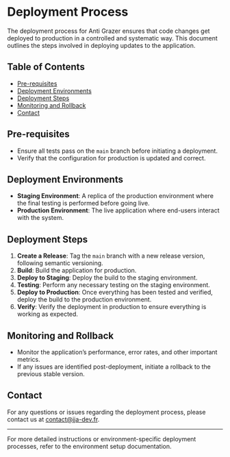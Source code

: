 # Deployment Process

The deployment process for Anti Grazer ensures that code changes get deployed to production in a controlled and systematic way. This document outlines the steps involved in deploying updates to the application.

## Table of Contents

- [Pre-requisites](#pre-requisites)
- [Deployment Environments](#deployment-environments)
- [Deployment Steps](#deployment-steps)
- [Monitoring and Rollback](#monitoring-and-rollback)
- [Contact](#contact)

## Pre-requisites

- Ensure all tests pass on the `main` branch before initiating a deployment.
- Verify that the configuration for production is updated and correct.

## Deployment Environments

- **Staging Environment**: A replica of the production environment where the final testing is performed before going live.
- **Production Environment**: The live application where end-users interact with the system.

## Deployment Steps

1. **Create a Release**: Tag the `main` branch with a new release version, following semantic versioning.
2. **Build**: Build the application for production.
3. **Deploy to Staging**: Deploy the build to the staging environment.
4. **Testing**: Perform any necessary testing on the staging environment.
5. **Deploy to Production**: Once everything has been tested and verified, deploy the build to the production environment.
6. **Verify**: Verify the deployment in production to ensure everything is working as expected.

## Monitoring and Rollback

- Monitor the application’s performance, error rates, and other important metrics.
- If any issues are identified post-deployment, initiate a rollback to the previous stable version.

## Contact

For any questions or issues regarding the deployment process, please contact us at [contact@jja-dev.fr](mailto:contact@jja-dev.fr).

---

For more detailed instructions or environment-specific deployment processes, refer to the environment setup documentation.
